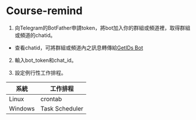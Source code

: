# Course-remind

1. 向Telegram的BotFather申請token，將bot加入你的群組或頻道裡，取得群組或頻道的chatid。
 * 查看chatid，可將群組或頻道內之訊息轉傳給[GetIDs Bot](https://t.me/getidsbot)
2. 輸入bot_token和chat_id。

3. 設定例行性工作排程。

 | 系統 | 工作排程 |
 | --- | --- |
 | Linux | crontab |
 | Windows | Task Scheduler |
